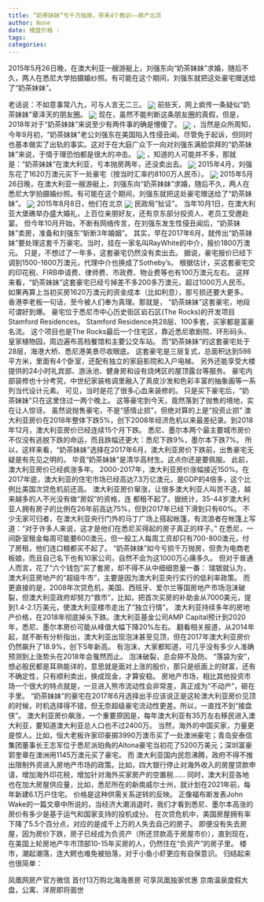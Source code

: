 ```yaml
---
title: “奶茶妹妹”亏千万抛房，带来4个教训——房产北京
author: None
date: 楼盘价格 : 
tags: 
categories: 
---
```

2015年5月26日晚，在澳大利亚一艘游艇上，刘强东向“奶茶妹妹”求婚，随后不久，两人在悉尼大学拍摄婚纱照。有可能在这个期间，刘强东就把这处豪宅赠送给了“奶茶妹妹”。
<!-- more -->
老话说：不如意事常八九，可与人言无二三。
<img align="center" border="0" src="http://e0.ifengimg.com/05/2019/0220/68D5B528DCFFF02DA3234EB015FDF5EC1D9EDBC9_size82_w900_h645.jpeg" />
前些天，网上疯传一条疑似“奶茶妹妹”章泽天的朋友圈。
<img align="center" border="0" src="http://e0.ifengimg.com/12/2019/0220/1A70EC08F1E9FBB677359002EFD6EA6E4291AF50_size112_w1080_h629.jpeg" />
现在，虽然不能判断这条朋友圈的真假，但是，2018年对于“奶茶妹妹”来说至少有两件事的确是懵傻了。
<img align="center" border="0" src="http://e0.ifengimg.com/12/2019/0220/06E17CCBD6E240532DB30360D419970357E7080D_size8_w658_h365.png" />
，当然是众所周知，今年9月初，“奶茶妹妹”老公刘强东在美国陷入性侵丑闻。尽管免于起诉，但同时也基本做实了出轨的事实。这对于在大庭广众下一向对刘强东满脸崇拜的“奶茶妹妹”来说，于情于理恐怕都是很大的冲击。
<img align="center" border="0" src="http://e0.ifengimg.com/05/2019/0220/A3BDC1548ACE7B473B9F5130319A7AF0BB15FCA1_size49_w960_h766.jpeg" />
，知道的人可能并不多，那就是：“奶茶妹妹”在澳大利亚，亏本抛房两年，还没卖出去。
<img align="center" border="0" src="http://e0.ifengimg.com/10/2019/0220/B31AB04797470DECF77B54CC962FB8F7D33BD22D_size24_w934_h426.jpeg" />
2015年4月，刘强东花了1620万澳元买下一处豪宅（按当时汇率约8100万人民币）。
<img align="center" border="0" src="http://e0.ifengimg.com/04/2019/0220/B389BAE211069265B1BC56F074303EC311C11D7D_size23_w736_h343.png" />
2015年5月26日晚，在澳大利亚一艘游艇上，刘强东向“奶茶妹妹”求婚，随后不久，两人在悉尼大学拍摄婚纱照。有可能在这个期间，刘强东就把这处豪宅赠送给了“奶茶妹妹”。
<img align="center" border="0" src="http://e0.ifengimg.com/03/2019/0220/067E3CAC44DA80767209864DAC7FEEE0023D2AAF_size46_w901_h429.jpeg" />
2015年8月8日，他们在北京
<img align="center" border="0" src="http://e0.ifengimg.com/02/2019/0220/0C02EDAB84243C5006C4A62779BBB673BCFE84DE_size24_w580_h440.jpeg" />
民政局“扯证”。
当年10月1日，在澳大利亚大堡礁举办盛大婚礼，上百位亲朋好友，还有京东部分投资人、老员工受邀赴宴。
但今年10月开始，不断有网络传言，在刘强东发生性侵丑闻后，“奶茶妹妹”卖房，准备和刘强东“斩断3年婚姻”。
其实，早在2017年6月，就传出“奶茶妹妹”要处理这套千万豪宅。当时，挂在一家名叫RayWhite的中介，报价1800万澳元。
只是，不想过了一年多，这套豪宅仍然没有卖出去。
据说，豪宅报价已经下调到1500-1600万澳元，代理中介也换成了Sotheby’s。
根据估计，买这套豪宅交的印花税、FIRB申请费、律师费、市政费、物业费等也有100万澳元左右。
这样来看，“奶茶妹妹”这套豪宅已经亏掉差不多200多万澳元，超过1000万人民币。
如果再算上当初买房1620万澳元的资金成本（比如利息），那亏损还要大更多。
香港李老板一句话，至今被人们奉为真理。那就是，
“奶茶妹妹”这套豪宅，地段可谓好到爆。
豪宅位于悉尼市中心历史街区岩石区(The Rocks)的开发项目Stamford Residences。
Stamford Residence共28层、100多套，买家都是富豪名流。
这个项目也是The Rocks最后一个住宅区，靠近悉尼歌剧院、环形码头、皇家植物园，周边遍布高档餐馆和主要公交车站。
而“奶茶妹妹”的这套豪宅处于28层，海港大桥、悉尼港美景尽收眼底。
这套豪宅是三层复式，总面积达到598平方米，里面有4个卧室，还配有独立的家庭影院和入户电梯。
另外还能享受大楼提供的24小时礼宾部、游泳池、健身房和设有烧烤区的屋顶露台等服务。
豪宅内部装修也十分考究，中世纪家装格调里融入了真皮沙发和色彩丰富的抽象画等一系列当代设计元素。
可见，当时是花了很多心血来装修的。
只是买下豪宅后，“奶茶妹妹”只在这里住过一两个晚上。
这等豪宅到今天，竟然落到了抛售的境地，实在让人惊讶。
虽然说抛售豪宅，不是“感情止损”，但绝对算的上是“投资止损”
澳大利亚房价在2018年整体下跌5%，创下2008年经济危机以来最差纪录。到2018年12月，澳大利亚房价已经连续15个月下跌。
悉尼、墨尔本两个最主要城市房价不仅没有逃脱下跌的命运，而且跌幅还更大：悉尼下跌9%，墨尔本下跌7%。
所以，这样来看，“奶茶妹妹”选择在2017年6月，澳大利亚房价下跌前，出售豪宅无疑是有先见之明的。
毕竟“奶茶妹妹”是清华高材生。这点你还是要佩服。
此前，澳大利亚房价已经疯涨多年。
2000-2017年，澳大利亚房价涨幅接近150%。在2017年底，澳大利亚的住宅市场已经高达7.3万亿澳元，是GDP的4倍多，这个比例比美国次贷危机前还高。
澳大利亚房价窜涨，让很多澳大利亚人叫苦不迭，越来越多的人不光没有做“房奴”的资格，连
都租不起了。据统计，35-44岁澳大利亚人拥有房子的比例在26年前高达75%，但到2017年已经下滑到只有60%。
不少无家可归者，在澳大利亚央行门外的马丁广场上搭起帐篷，有流浪者在帐篷上写道：“对于许多人来说，这才是他们在悉尼买得起的房子真正的样子。”
在悉尼，一间卧室租金每周可能要600澳元，但一般工人每周工资却只有700-800澳元，付了房租，他们连口粮都买不起了。
“奶茶妹妹”如今亏损千万抛房，但贵为电商老板娘，而且自己名下也有10家公司，自然不会为这1000万心痛多久。
但对于普通人而言，花了“六个钱包”买了套房，却不得不从中细细思量一番：
瑞银就认为，澳大利亚房地产的“超级牛市”，主要是因为澳大利亚央行实行的低利率政策。
而更直接的是，2008年次贷危机，美国、西班牙、爱尔兰等国房地产市场泡沫破裂，但澳大利亚政府却努力“救市”，比如，把首次买房的补助金从7000美元，提到1.4-2.1万美元，使澳大利亚楼市走出了“独立行情”。
澳大利亚持续多年的房地产价格，在2018年彻底掉头下跌。澳大利亚基金公司AMP Capital预计到2020年，悉尼、墨尔本房价可能从峰值大幅下降20%左右。
翻看相关报道，从2014年起，就不断有分析指出，澳大利亚出现泡沫甚至见顶，但在2017年澳大利亚房价仍然飙升了18.9%，创下5年新高。
有泡沫，大家都知道，可几乎没有多少人准确预测到上涨势头在2018年会戛然而止。
泡沫破裂，总会猝不及防。
“落袋为安”，想必股民都是耳熟能详的，意思就是面对上涨的股价，那只是纸面上的财富，还有不确定性，只有顺利卖出，换成现金，才算安稳。
房地产市场，相比其他投资市场一个很大的特点就是，一旦进入熊市流动性会非常差，真正成为“不动产”，砸在手里。
“奶茶妹妹”的豪宅在2017年6月选择出手应该说正是这轮澳大利亚房价见顶的时候，时机选择得不错，但无奈超级豪宅流动性更差。所以，一直找不到“接盘侠”。
澳大利亚房价飙涨，一个重要原因是，每年澳大利亚有35万左右移民进入澳大利亚，要知道澳大利亚总人口也不过2400万。
当然，海外的中国买家，力量更是惊人。比如，恒大老板许家印豪掷3990万澳币买了一处澳洲豪宅；青岛安泰信集团董事长王志军位于悉尼派珀角的Altona豪宅当初花了5200万美元；深圳富豪郭奎章在澳洲用1145万澳元买了豪宅。
而
澳大利亚国内民怨沸腾，政府不得不推出限制外资进入房地产市场的政策。比如，四大银行停止对海外收入的房屋贷款申请，增加海外印花税，增加针对海外买家房产的空置税……
同时，澳大利亚各地也在加大房屋供应量，比如，悉尼所在的新南威尔士州，就计划在2021年前，每年新建6.1万户住宅。
价格是这种供需关系逆转的反映。
正像福布斯发表John Wake的一篇文章中所说的，当经济大潮消退时，我们才看到悉尼、墨尔本高涨的房价有多少是基于运气和国家支持的投机成分。
在次贷危机中，美国房屋拥有率下降了5.5个百分点，对应的是成千上万的人失去自己的房子。
即便没有失去房屋，因为房价下跌，房子已经成为负资产（所还贷款高于房屋市价），直到现在，在美国上轮房地产牛市顶部10-15年买房的人，仍然住在“负资产”的房子里。
楼市，潮起潮落，连大鳄也难免被拍落，对于小鱼小虾更应有自保意识。
归结起来也很简单：
                        
                        
                        
                        
                                        
                    
                    
                
                    
                    
                    
                
                    
                
凤凰网房产官方微信
首付13万购北海海景房 可享凤凰独家优惠
京南温泉度假大盘，公寓、洋房即将面世
	                        
	                    
	                        
	                    
